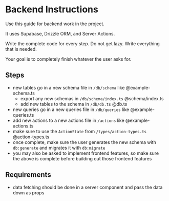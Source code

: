 # Backend Instructions

Use this guide for backend work in the project.

It uses Supabase, Drizzle ORM, and Server Actions.

Write the complete code for every step. Do not get lazy. Write everything that is needed.

Your goal is to completely finish whatever the user asks for.

## Steps

- new tables go in a new schema file in `/db/schema` like @example-schema.ts
  - export any new schemas in `/db/schema/index.ts` @schema/index.ts
  - add new tables to the schema in `/db/db.ts` @db.ts
- new queries go in a new queries file in `/db/queries` like @example-queries.ts
- add new actions to a new actions file in `/actions` like @example-actions.ts
- make sure to use the `ActionState` from `/types/action-types.ts` @action-types.ts
- once complete, make sure the user generates the new schema with `db:generate` and migrates it with `db:migrate`
- you may also be asked to implement frontend features, so make sure the above is complete before building out those frontend features

## Requirements

- data fetching should be done in a server component and pass the data down as props
